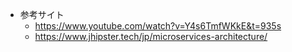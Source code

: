 - 参考サイト
  - https://www.youtube.com/watch?v=Y4s6TmfWKkE&t=935s
  - https://www.jhipster.tech/jp/microservices-architecture/

